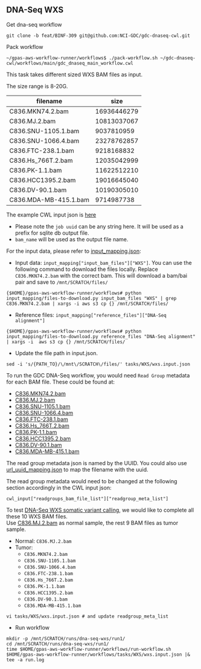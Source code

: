 ## DNA-Seq WXS

Get dna-seq workflow
```
git clone -b feat/BINF-309 git@github.com:NCI-GDC/gdc-dnaseq-cwl.git
```

Pack workflow
```
~/gpas-aws-workflow-runner/workflows$ ./pack-workflow.sh ~/gdc-dnaseq-cwl/workflows/main/gdc_dnaseq_main_workflow.cwl
```

This task takes different sized WXS BAM files as input.

The size range is 8-20G.

filename|size
--------|----
C836.MKN74.2.bam|16936446279
C836.MJ.2.bam|10813037067
C836.SNU-1105.1.bam|9037810959
C836.SNU-1066.4.bam|23278762857
C836.FTC-238.1.bam|9218168832
C836.Hs_766T.2.bam|12035042999
C836.PK-1.1.bam|11622512210
C836.HCC1395.2.bam|19016645040
C836.DV-90.1.bam|10190305010
C836.MDA-MB-415.1.bam|9714987738

The example CWL input json is [here](wxs.input.json)
  * Please note the `job uuid` can be any string here. It will be used as a prefix for sqlite db output file.
  * `bam_name` will be used as the output file name.

For the input data, please refer to [input_mapping.json](../../input_mapping/input_mapping.json):
* Input data: `input_mapping["input_bam_files"]["WXS"]`. You can use the following command to download the files locally. Replace `C836.MKN74.2.bam` with the correct bam. This will download a bam/bai pair and save to `/mnt/SCRATCH/files/`

```
{$HOME}/gpas-aws-workflow-runner/workflows# python input_mapping/files-to-download.py input_bam_files "WXS" | grep C836.MKN74.2.bam | xargs -i aws s3 cp {} /mnt/SCRATCH/files/
```
* Reference files: `input_mapping["reference_files"]["DNA-Seq alignment"]`
```
{$HOME}/gpas-aws-workflow-runner/workflows# python input_mapping/files-to-download.py reference_files "DNA-Seq alignment" | xargs -i  aws s3 cp {} /mnt/SCRATCH/files/
```

* Update the file path in input.json.   
```
sed -i 's/{PATH_TO}/\/mnt\/SCRATCH\/files/' tasks/WXS/wxs.input.json
```

To run the GDC DNA-Seq workflow, you would need `Read Group` metadata for each BAM file. These could be found at:
* [C836.MKN74.2.bam](../../readgroup_metadata/WXS/eab21de1-bd9f-4916-a8e6-5b3b8540877b.json)
* [C836.MJ.2.bam](../../readgroup_metadata/WXS/8c3dbcbe-818c-48bb-8105-ea3107999dac.json)
* [C836.SNU-1105.1.bam](../../readgroup_metadata/WXS/a908f78f-fa23-4be2-9b1b-42710a69c1b4.json)
* [C836.SNU-1066.4.bam](../../readgroup_metadata/WXS/380e37b5-f5c5-4dee-ba46-9668fe67c210.json)
* [C836.FTC-238.1.bam](../../readgroup_metadata/WXS/005a752e-cf77-446a-b708-5a28d3a03170.json)
* [C836.Hs_766T.2.bam](../../readgroup_metadata/WXS/0a470930-2ebb-4d7b-a59d-045ed1215fb1.json)
* [C836.PK-1.1.bam](../../readgroup_metadata/WXS/3a8d9e5f-4390-4754-be9d-5484f9b03b83.json)
* [C836.HCC1395.2.bam](../../readgroup_metadata/WXS/b200ac58-91e1-4a2b-a396-4cc3118f963b.json)
* [C836.DV-90.1.bam](../../readgroup_metadata/WXS/232aada6-2001-4359-880a-e630f4287b59.json)
* [C836.MDA-MB-415.1.bam](../../readgroup_metadata/WXS/9efa8d39-37e0-4236-9737-e14ddcfd93ff.json)

The read group metadata json is named by the UUID. You could also use [url_uuid_mapping.json](../../input_mapping/url_uuid_mapping.tsv) to map the filename with the uuid. </br>

The read group metadata would need to be changed at the following section accordingly in the CWL input json:

`cwl_input["readgroups_bam_file_list"]["readgroup_meta_list"]`

To test [DNA-Seq WXS somatic variant calling](../../tasks/WXS-variant-calling/README.md), we would like to complete all these 10 WXS BAM files. </br>
Use [C836.MJ.2.bam](../../readgroup_metadata/WXS/8c3dbcbe-818c-48bb-8105-ea3107999dac.json) as normal sample, the rest 9 BAM files as tumor sample.

* Normal: `C836.MJ.2.bam`
* Tumor:
  * `C836.MKN74.2.bam`
  * `C836.SNU-1105.1.bam`
  * `C836.SNU-1066.4.bam`
  * `C836.FTC-238.1.bam`
  * `C836.Hs_766T.2.bam`
  * `C836.PK-1.1.bam`
  * `C836.HCC1395.2.bam`
  * `C836.DV-90.1.bam`
  * `C836.MDA-MB-415.1.bam`

```
vi tasks/WXS/wxs.input.json # and update readgroup_meta_list 
```

* Run workflow 
```
mkdir -p /mnt/SCRATCH/runs/dna-seq-wxs/run1/
cd /mnt/SCRATCH/runs/dna-seq-wxs/run1/
time $HOME/gpas-aws-workflow-runner/workflows/run-workflow.sh $HOME/gpas-aws-workflow-runner/workflows/tasks/WXS/wxs.input.json |& tee -a run.log
```